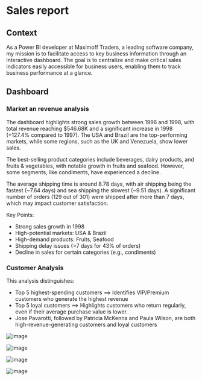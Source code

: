 # Sales report

## Context
As a Power BI developer at Maximoff Traders, a leading software company, my mission is to facilitate access to key business information through an interactive dashboard. The goal is to centralize and make critical sales indicators easily accessible for business users, enabling them to track business performance at a glance.

## Dashboard
### Market an revenue analysis
The dashboard highlights strong sales growth between 1996 and 1998, with total revenue reaching $546.68K and a significant increase in 1998 (+127.4% compared to 1997). The USA and Brazil are the top-performing markets, while some regions, such as the UK and Venezuela, show lower sales.

The best-selling product categories include beverages, dairy products, and fruits & vegetables, with notable growth in fruits and seafood. However, some segments, like condiments, have experienced a decline.

The average shipping time is around 8.78 days, with air shipping being the fastest (~7.64 days) and sea shipping the slowest (~9.51 days). A significant number of orders (129 out of 301) were shipped after more than 7 days, which may impact customer satisfaction.

Key Points:
- Strong sales growth in 1998
- High-potential markets: USA & Brazil
- High-demand products: Fruits, Seafood
- Shipping delay issues (>7 days for 43% of orders)
- Decline in sales for certain categories (e.g., condiments)

### Customer Analysis
This analysis distinguishes:
- Top 5 highest-spending customers ==> Identifies VIP/Premium customers who generate the highest revenue
- Top 5 loyal customers ==> Highlights customers who return regularly, even if their average purchase value is lower.
- Jose Pavarotti, followed by Patricia McKenna and Paula Wilson, are both high-revenue-generating customers and loyal customers

![image](https://github.com/user-attachments/assets/9e57530e-415c-4be8-8dc2-fc6234d0a78e)

![image](https://github.com/user-attachments/assets/3ae7bca6-bee8-41b9-bc63-0214a8abdd0a)

![image](https://github.com/user-attachments/assets/76680cec-05d6-4197-b1ce-365af84549c0)

![image](https://github.com/user-attachments/assets/bf7ee159-1dc6-4821-a701-2e3215896309)
